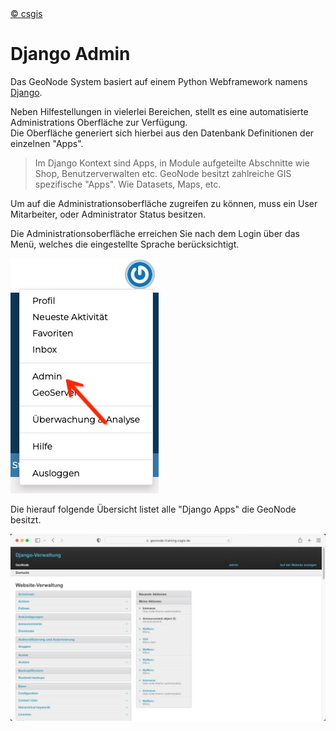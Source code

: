 <!-- the Menu -->
<link rel="stylesheet" media="all" href="../styles.css" />
<div id="logo"><a href="https://csgis.de">© csgis</a></div>
<div id="menu"></div>
<div id="jumpMenu"></div>
<script src="../menu.js"></script>
<script src="../jumpmenu.js"></script>
<!-- the Menu -->


# Django Admin

Das GeoNode System basiert auf einem Python Webframework namens [Django](https://www.djangoproject.com/).

Neben Hilfestellungen in vielerlei Bereichen, stellt es eine automatisierte Administrations Oberfläche zur Verfügung.  
Die Oberfläche generiert sich hierbei aus den Datenbank Definitionen der einzelnen "Apps".

> Im Django Kontext sind Apps, in Module aufgeteilte Abschnitte wie Shop, Benutzerverwalten etc. GeoNode besitzt zahlreiche GIS spezifische "Apps". Wie Datasets, Maps, etc.

Um auf die Administrationsoberfläche zugreifen zu können, muss ein User Mitarbeiter, oder Administrator Status besitzen.

Die Administrationsoberfläche erreichen Sie nach dem Login über das Menü, welches die eingestellte Sprache berücksichtigt.

![Django Admin](images/admin_menu.jpeg)

Die hierauf folgende Übersicht listet alle "Django Apps" die GeoNode besitzt.

![Django Admin Überblick](images/django_admin_start.jpeg)